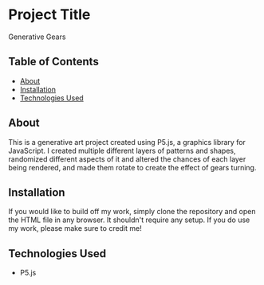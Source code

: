 # Project Title
Generative Gears

## Table of Contents

- [About](#about)
- [Installation](#getting_started)
- [Technologies Used](#credits)

## About <a name = "about"></a>

This is a generative art project created using P5.js, a graphics library for JavaScript. I created multiple different layers of patterns and shapes, randomized different aspects of it and altered the chances of each layer being rendered, and made them rotate to create the effect of gears turning. 

## Installation <a name = "getting_started"></a>

If you would like to build off my work, simply clone the repository and open the HTML file in any browser. It shouldn't require any setup. If you do use my work, please make sure to credit me!

## Technologies Used <a name = "credits"></a>

- P5.js
